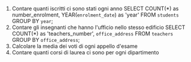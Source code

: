 1. Contare quanti iscritti ci sono stati ogni anno
    SELECT COUNT(*) as number_enrolment, YEAR(`enrolment_date`) as 'year'
    FROM `students`
    GROUP BY `year`;
2. Contare gli insegnanti che hanno l'ufficio nello stesso edificio
    SELECT COUNT(*) as 'teachers_number', `office_address`
    FROM `teachers`
    GROUP BY `office_address`;
3. Calcolare la media dei voti di ogni appello d'esame
4. Contare quanti corsi di laurea ci sono per ogni dipartimento
